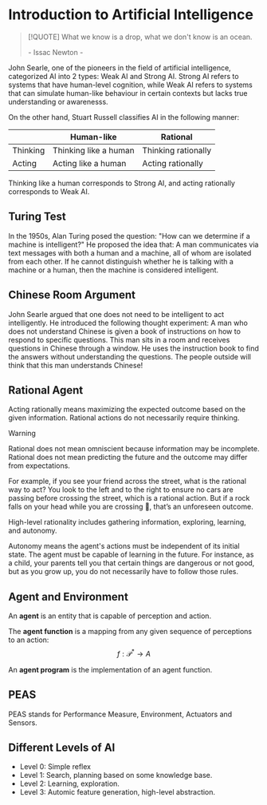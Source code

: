 # Introduction to Artificial Intelligence

> [!QUOTE]
> What we know is a drop, what we don't know is an ocean.
> <div>- Issac Newton -</div>

John Searle, one of the pioneers in the field of artificial intelligence, categorized AI into 2 types: Weak AI and Strong AI. Strong AI refers to systems that have human-level cognition, while Weak AI refers to systems that can simulate human-like behaviour in certain contexts but lacks true understanding or awarenesss.

On the other hand, Stuart Russell classifies AI in the following manner:

|          | Human-like             | Rational           |
|----------|------------------------|--------------------|
| Thinking | Thinking like a human  | Thinking rationally|
| Acting   | Acting like a human    | Acting rationally  |


Thinking like a human corresponds to Strong AI, and acting rationally corresponds to Weak AI.

## Turing Test

In the 1950s, Alan Turing posed the question: "How can we determine if a machine is intelligent?" He proposed the idea that: A man communicates via text messages with both a human and a machine, all of whom are isolated from each other. If he cannot distinguish whether he is talking with a machine or a human, then the machine is considered intelligent.

## Chinese Room Argument

John Searle argued that one does not need to be intelligent to act intelligently. He introduced the following thought experiment: A man who does not understand Chinese is given a book of instructions on how to respond to specific questions. This man sits in a room and receives questions in Chinese through a window. He uses the instruction book to find the answers without understanding the questions. The people outside will think that this man understands Chinese!

## Rational Agent

Acting rationally means maximizing the expected outcome based on the given information. Rational actions do not necessarily require thinking.

> [!WARNING]
> Rational does not mean omniscient because information may be incomplete. Rational does not mean predicting the future and the outcome may differ from expectations.

For example, if you see your friend across the street, what is the rational way to act? You look to the left and to the right to ensure no cars are passing before crossing the street, which is a rational action. But if a rock falls on your head while you are crossing 🤕, that’s an unforeseen outcome.

High-level rationality includes gathering information, exploring, learning, and autonomy.

Autonomy means the agent's actions must be independent of its initial state. The agent must be capable of learning in the future. For instance, as a child, your parents tell you that certain things are dangerous or not good, but as you grow up, you do not necessarily have to follow those rules.

## Agent and Environment

An **agent** is an entity that is capable of perception and action.

The **agent function** is a mapping from any given sequence of perceptions to an action:
$$
\begin{equation*}
f:\mathcal{P}^{*}\rightarrow A
\end{equation*}
$$

An **agent program** is the implementation of an agent function.

## PEAS

PEAS stands for Performance Measure, Environment, Actuators and Sensors.

## Different Levels of AI

- Level 0: Simple reflex 
- Level 1: Search, planning based on some knowledge base.
- Level 2: Learning, exploration.
- Level 3: Automic feature generation, high-level abstraction.

